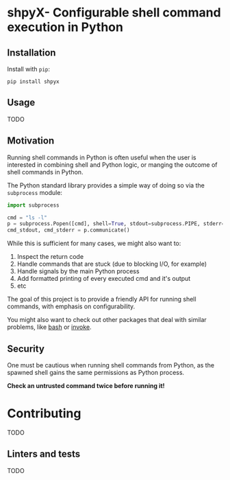 # shpyX- Configurable shell command execution in Python

## Installation
Install with `pip`:
```shell
pip install shpyx
```

## Usage
TODO


## Motivation
Running shell commands in Python is often useful when the user is interested in combining shell and Python logic, or 
manging the outcome of shell commands in Python.

The Python standard library provides a simple way of doing so via the `subprocess` module:
```python
import subprocess

cmd = "ls -l"
p = subprocess.Popen([cmd], shell=True, stdout=subprocess.PIPE, stderr=subprocess.PIPE)
cmd_stdout, cmd_stderr = p.communicate()
```

While this is sufficient for many cases, we might also want to:
1. Inspect the return code
2. Handle commands that are stuck (due to blocking I/O, for example)
3. Handle signals by the main Python process
4. Add formatted printing of every executed cmd and it's output
5. etc

The goal of this project is to provide a friendly API for running shell commands, with emphasis on configurability. 

You might also want to check out other packages that deal with similar problems, like 
[bash](https://pypi.org/project/bash/) or [invoke](https://pypi.org/project/invoke/).

## Security
One must be cautious when running shell commands from Python, as the spawned shell gains the same permissions as Python
process. 

**Check an untrusted command twice before running it!**

# Contributing
TODO
## Linters and tests
TODO
